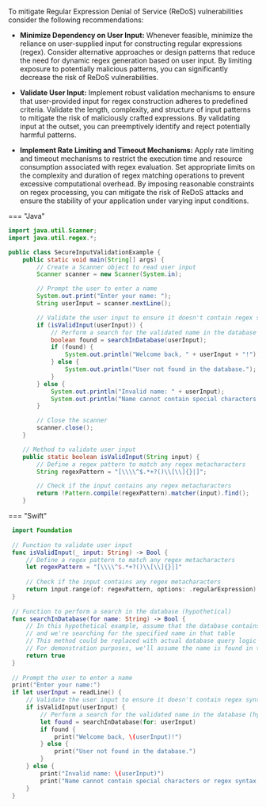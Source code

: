 To mitigate Regular Expression Denial of Service (ReDoS) vulnerabilities consider the following recommendations:


* **Minimize Dependency on User Input:**
Whenever feasible, minimize the reliance on user-supplied input for constructing regular expressions (regex). Consider alternative approaches or design patterns that reduce the need for dynamic regex generation based on user input. By limiting exposure to potentially malicious patterns, you can significantly decrease the risk of ReDoS vulnerabilities.


* **Validate User Input:**
Implement robust validation mechanisms to ensure that user-provided input for regex construction adheres to predefined criteria. Validate the length, complexity, and structure of input patterns to mitigate the risk of maliciously crafted expressions. By validating input at the outset, you can preemptively identify and reject potentially harmful patterns.

  
* **Implement Rate Limiting and Timeout Mechanisms:**
Apply rate limiting and timeout mechanisms to restrict the execution time and resource consumption associated with regex evaluation. Set appropriate limits on the complexity and duration of regex matching operations to prevent excessive computational overhead. By imposing reasonable constraints on regex processing, you can mitigate the risk of ReDoS attacks and ensure the stability of your application under varying input conditions.

=== "Java"
  ```java
  import java.util.Scanner;
  import java.util.regex.*;
  
  public class SecureInputValidationExample {
      public static void main(String[] args) {
          // Create a Scanner object to read user input
          Scanner scanner = new Scanner(System.in);
  
          // Prompt the user to enter a name
          System.out.print("Enter your name: ");
          String userInput = scanner.nextLine();
  
          // Validate the user input to ensure it doesn't contain regex syntax
          if (isValidInput(userInput)) {
              // Perform a search for the validated name in the database (hypothetical)
              boolean found = searchInDatabase(userInput);
              if (found) {
                  System.out.println("Welcome back, " + userInput + "!");
              } else {
                  System.out.println("User not found in the database.");
              }
          } else {
              System.out.println("Invalid name: " + userInput);
              System.out.println("Name cannot contain special characters or regex syntax.");
          }
  
          // Close the scanner
          scanner.close();
      }
  
      // Method to validate user input
      public static boolean isValidInput(String input) {
          // Define a regex pattern to match any regex metacharacters
          String regexPattern = "[\\\\^$.*+?()\\[\\]{}|]";
  
          // Check if the input contains any regex metacharacters
          return !Pattern.compile(regexPattern).matcher(input).find();
      }
  
 ```
=== "Swift"
  ```swift
   import Foundation
   
   // Function to validate user input
   func isValidInput(_ input: String) -> Bool {
       // Define a regex pattern to match any regex metacharacters
       let regexPattern = "[\\\\^$.*+?()\\[\\]{}|]"
   
       // Check if the input contains any regex metacharacters
       return input.range(of: regexPattern, options: .regularExpression) == nil
   }
   
   // Function to perform a search in the database (hypothetical)
   func searchInDatabase(for name: String) -> Bool {
       // In this hypothetical example, assume that the database contains a table named "users"
       // and we're searching for the specified name in that table
       // This method could be replaced with actual database query logic
       // For demonstration purposes, we'll assume the name is found in the database
       return true
   }
   
   // Prompt the user to enter a name
   print("Enter your name:")
   if let userInput = readLine() {
       // Validate the user input to ensure it doesn't contain regex syntax
       if isValidInput(userInput) {
           // Perform a search for the validated name in the database (hypothetical)
           let found = searchInDatabase(for: userInput)
           if found {
               print("Welcome back, \(userInput)!")
           } else {
               print("User not found in the database.")
           }
       } else {
           print("Invalid name: \(userInput)")
           print("Name cannot contain special characters or regex syntax.")
       }
   }
  ```